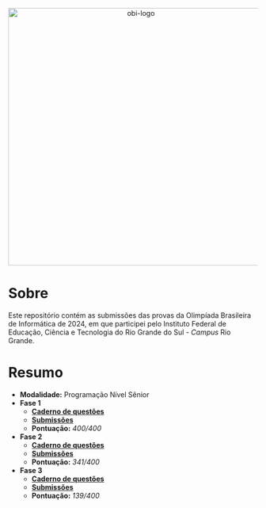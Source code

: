 <p align="center">
    <picture>
        <source media="(prefers-color-scheme: dark)" srcset="https://olimpiada.ic.unicamp.br/static/extras/misc/logo-obi2024.svg">
        <source media="(prefers-color-scheme: light)" srcset="https://olimpiada.ic.unicamp.br/static/extras/misc/logo-obi2024-preto.svg">
        <img src="https://olimpiada.ic.unicamp.br/static/extras/misc/logo-obi2024-preto.svg" width="520" alt="obi-logo">
    </picture>
</p>

# Sobre

Este repositório contém as submissões das provas da Olimpíada Brasileira de Informática de 2024, em que participei pelo Instituto Federal de Educação, Ciência e Tecnologia do Rio Grande do Sul - _Campus_ Rio Grande.

# Resumo

- **Modalidade:** Programação Nível Sênior
- **Fase 1**
    - [**Caderno de questões**](fase_1/caderno_questoes.pdf)
    - [**Submissões**](fase_1)
    - **Pontuação:** _400/400_
- **Fase 2**
    - [**Caderno de questões**](fase_2/caderno_questoes.pdf)
    - [**Submissões**](fase_2)
    - **Pontuação:** _341/400_
- **Fase 3**
    - [**Caderno de questões**](fase_3/caderno_questoes.pdf)
    - [**Submissões**](fase_3)
    - **Pontuação:** _139/400_
